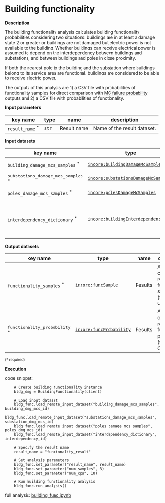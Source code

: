 # Building functionality

**Description**

The building functionality analysis calculates building functionality probabilities considering 
two situations: buildings are in at least a damage state 2 or greater or buildings are not damaged but electric
power is not available to the building. Whether buildings can receive electrical power is assumed to depend on 
the interdependency between buildings and substations, and between buildings and poles in close proximity.

If both the nearest pole to the building and the substation where buildings belong to its service area are 
functional, buildings are considered to be able to receive electric power.

The outputs of this analysis are 1) a CSV file with probabilities of functionality samples 
for direct comparison with [MC failure probability](mc_lmit_state_prob) outputs and 
2) a CSV file with probabilities of functionality.

**Input parameters**

key name | type | name | description
--- | --- | --- | ---
`result_name` <sup>*</sup> | `str` | Result name | Name of the result dataset.

**Input datasets**

key name | type | name | description
--- | --- | --- | ---
`building_damage_mcs_samples` <sup>*</sup> | [`incore:buildingDamageMcSamples`](https://incore.ncsa.illinois.edu/semantics/api/types/incore:buildingDamageMcSamples) | Building dataset |  Buildings damage dataset.
`substations_damage_mcs_samples` <sup>*</sup> | [`incore:substationsDamageMcSamples`](https://incore.ncsa.illinois.edu/semantics/api/types/incore:substationsDamageMcSamples) | Substation dataset |  Substations damage dataset.
`poles_damage_mcs_samples` <sup>*</sup> | [`incore:polesDamageMcSamples`](https://incore.ncsa.illinois.edu/semantics/api/types/incore:polesDamageMcSamples) | Pole dataset |  Electric poles dataset.
`interdependency_dictionary` <sup>*</sup> | [`incore:buildingInterdependencyDict`](https://incore.ncsa.illinois.edu/semantics/api/types/incore:buildingInterdependencyDict) | Interdependency dataset |  A dataset of interdependency between buildings and substations and poles.

**Output datasets**

key name | type | name | description
--- | --- | --- | ---
`functionality_samples` <sup>*</sup> | [`incore:funcSample`](https://incore.ncsa.illinois.edu/semantics/api/types/incore:funcSample) | Results | A dataset containing results of functionality samples<br>(format: CSV).
`functionality_probability` <sup>*</sup> | [`incore:funcProbability`](https://incore.ncsa.illinois.edu/semantics/api/types/incore:funcProbability) | Results | A dataset containing results of functionality probability<br>(format: CSV).

<small>(* required)</small>

**Execution**

code snippet:

```
    # Create building functionality instance
    bldg_dmg = BuildingFunctionality(client)

    # Load input dataset
    bldg_func.load_remote_input_dataset("building_damage_mcs_samples", building_dmg_mcs_id)
    bldg_func.load_remote_input_dataset("substations_damage_mcs_samples", substation_dmg_mcs_id)
    bldg_func.load_remote_input_dataset("poles_damage_mcs_samples", poles_dmg_mcs_id)
    bldg_func.load_remote_input_dataset("interdependency_dictionary", interdependency_id)

    # Specify the result name
    result_name = "funcionality_result"

    # Set analysis parameters
    bldg_func.set_parameter("result_name", result_name)
    bldg_func.set_parameter("num_samples", 3)
    bldg_func.set_parameter("num_cpu", 10)

    # Run building functionality analysis
    bldg_func.run_analysis()
```
full analysis: [building_func.ipynb](https://github.com/IN-CORE/incore-docs/blob/main/notebooks/building_func.ipynb)
